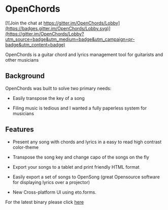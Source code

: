 OpenChords
==========

[![Join the chat at https://gitter.im/OpenChords/Lobby](https://badges.gitter.im/OpenChords/Lobby.svg)](https://gitter.im/OpenChords/Lobby?utm_source=badge&utm_medium=badge&utm_campaign=pr-badge&utm_content=badge)

OpenChords is a guitar chord and lyrics management tool for guitarists and other musicians

Background
----------

OpenChords was built to solve two primary needs: 

* Easily transpose the key of a song

* Filing music is tedious and I wanted a fully paperless system for musicians


Features
--------

* Present any song with chords and lyrics in a easy to read high contrast color-theme

* Transpose the song key and change capo of the songs on the fly

* Export your songs to a tablet and print friendly HTML format

* Easily export a set of songs to OpenSong (great Opensource software for displaying lyrics over a projector)

* New Cross-platform UI using eto.forms.

For the latest binary please click <a href="http://sourceforge.net/projects/openchords/files/latest/download?source=files">here</a>

